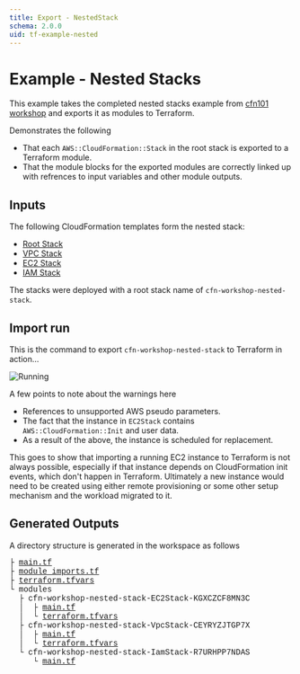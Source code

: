 ```yaml
---
title: Export - NestedStack
schema: 2.0.0
uid: tf-example-nested
---
```

# Example - Nested Stacks

This example takes the completed nested stacks example from [cfn101 workshop](https://cfn101.workshop.aws/intermediate/templates/nested-stacks.html) and exports it as modules to Terraform.

Demonstrates the following

* That each `AWS::CloudFormation::Stack` in the root stack is exported to a Terraform module.
* That the module blocks for the exported modules are correctly linked up with refrences to input variables and other module outputs.

## Inputs

The following CloudFormation templates form the nested stack:

* [Root Stack](xref:tf-example-nested-root-cf)
* [VPC Stack](xref:tf-example-nested-vpc-cf)
* [EC2 Stack](xref:tf-example-nested-ec2-cf)
* [IAM Stack](xref:tf-example-nested-iam-cf)

The stacks were deployed with a root stack name of `cfn-workshop-nested-stack`.


## Import run

This is the command to export `cfn-workshop-nested-stack` to Terraform in action...

![Running](../../../../images/tf-nested-stack-import.gif)

A few points to note about the warnings here

* References to unsupported AWS pseudo parameters.
* The fact that the instance in `EC2Stack` contains `AWS::CloudFormation::Init` and user data.
* As a result of the above, the instance is scheduled for replacement.

This goes to show that importing a running EC2 instance to Terraform is not always possible, especially if that instance depends on CloudFormation init events, which don't happen in Terraform. Ultimately a new instance would need to be created using either remote provisioning or some other setup mechanism and the workload migrated to it.

## Generated Outputs

A directory structure is generated in the workspace as follows

<span style="font-family: Lucida Console, Courier New, monospace">


&#x251C; [main.tf](xref:tf-example-nested-main-tf)</br>
&#x251C; [module_imports.tf](xref:tf-example-nested-module-tf)</br>
&#x251C; [terraform.tfvars](xref:tf-example-nested-vars-tf)</br>
&#x2514; modules</br>
&nbsp;&nbsp;&#x251C; cfn-workshop-nested-stack-EC2Stack-KGXCZCF8MN3C</br>
&nbsp;&nbsp;&#x2502;&nbsp;&nbsp;&#x251C; [main.tf](xref:tf-example-nested-ec2-main-tf)</br>
&nbsp;&nbsp;&#x2502;&nbsp;&nbsp;&#x2514; [terraform.tfvars](xref:tf-example-nested-ec2-vars-tf)</br>
&nbsp;&nbsp;&#x251C; cfn-workshop-nested-stack-VpcStack-CEYRYZJTGP7X</br>
&nbsp;&nbsp;&#x2502;&nbsp;&nbsp;&#x251C; [main.tf](xref:tf-example-nested-vpc-main-tf)</br>
&nbsp;&nbsp;&#x2502;&nbsp;&nbsp;&#x2514; [terraform.tfvars](xref:tf-example-nested-vpc-vars-tf)</br>
&nbsp;&nbsp;&#x2514; cfn-workshop-nested-stack-IamStack-R7URHPP7NDAS</br>
&nbsp;&nbsp;&nbsp;&nbsp;&nbsp;&#x2514; [main.tf](xref:tf-example-nested-iam-main-tf)</br>
</span>